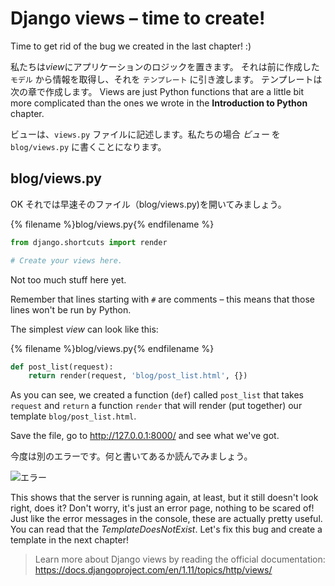 # Django views – time to create!

Time to get rid of the bug we created in the last chapter! :)

私たちは*view*にアプリケーションのロジックを置きます。 それは前に作成した `モデル` から情報を取得し、それを `テンプレート` に引き渡します。 テンプレートは次の章で作成します。 Views are just Python functions that are a little bit more complicated than the ones we wrote in the **Introduction to Python** chapter.

ビューは、`views.py` ファイルに記述します。私たちの場合 *ビュー* を `blog/views.py` に書くことになります。

## blog/views.py

OK それでは早速そのファイル（blog/views.py)を開いてみましょう。

{% filename %}blog/views.py{% endfilename %}

```python
from django.shortcuts import render

# Create your views here.
```

Not too much stuff here yet.

Remember that lines starting with `#` are comments – this means that those lines won't be run by Python.

The simplest *view* can look like this:

{% filename %}blog/views.py{% endfilename %}

```python
def post_list(request):
    return render(request, 'blog/post_list.html', {})
```

As you can see, we created a function (`def`) called `post_list` that takes `request` and `return` a function `render` that will render (put together) our template `blog/post_list.html`.

Save the file, go to http://127.0.0.1:8000/ and see what we've got.

今度は別のエラーです。何と書いてあるか読んでみましょう。

![エラー](images/error.png)

This shows that the server is running again, at least, but it still doesn't look right, does it? Don't worry, it's just an error page, nothing to be scared of! Just like the error messages in the console, these are actually pretty useful. You can read that the *TemplateDoesNotExist*. Let's fix this bug and create a template in the next chapter!

> Learn more about Django views by reading the official documentation: https://docs.djangoproject.com/en/1.11/topics/http/views/